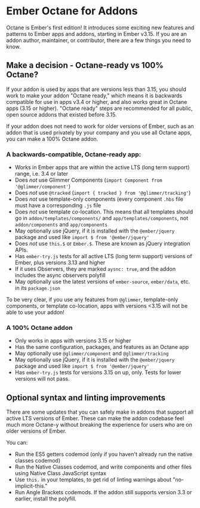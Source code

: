 # Ember Octane for Addons

Octane is Ember's first edition! It introduces some exciting new features and patterns to Ember apps and addons, starting in Ember v3.15. If you are an addon author, maintainer, or contributor, there are a few things you need to know.

## Make a decision - Octane-ready vs 100% Octane?

If your addon is used by apps that are versions less than 3.15, you should work to make your addon "Octane ready," which means it is backwards compatible for use in apps v3.4 or higher, and also works great in Octane apps (3.15 or higher).
"Octane ready" steps are recommended for all public, open source addons that existed before 3.15.

If your addon does not need to work for older versions of Ember, such as an addon that is used privately by your company and you use all Octane apps, you can make a 100% Octane addon.

### A backwards-compatible, Octane-ready app:

- Works in Ember apps that are within the active LTS (long term support) range, i.e. 3.4 or later 
- Does _not_ use Glimmer Components (`import Component from '@glimmer/component'`)
- Does _not_ use `@tracked` (`import { tracked } from '@glimmer/tracking'`)
- Does _not_ use template-only components (every component `.hbs` file must have a corresponding `.js` file
- Does _not_ use template co-location. This means that all templates should go in `addon/templates/components/` and `app/templates/components`, not `addon/components` and `app/components`
- May optionally use jQuery, if it is installed with the `@ember/jquery` package and used like `import $ from '@ember/jquery'`
- Does _not_ use `this.$` or `Ember.$`. These are known as jQuery integration APIs.
- Has `ember-try.js` tests for all active LTS (long term support) versions of Ember, plus versions 3.13 and higher
- If it uses Observers, they are marked `aysnc: true`, and the addon includes the async observers polyfill
- May optionally use the latest versions of `ember-source`, `ember/data`, etc. in its `package.json` 

To be very clear, if you use any features from `@glimmer`, template-only components, or template co-location, apps with versions <3.15 will not be able to use your addon!

### A 100% Octane addon

- Only works in apps with versions 3.15 or higher
- Has the same configuration, packages, and features as an Octane app
- May optionally use `@glimmer/component` and `@glimmer/tracking`
- May optionally use jQuery, if it is installed with the `@ember/jquery` package and used like `import $ from '@ember/jquery'`
- Has `ember-try.js` tests for versions 3.15 on up, only. Tests for lower versions will not pass.

## Optional syntax and linting improvements

There are some updates that you can safely make in addons that support all active LTS versions of Ember.
These can make the addon codebase feel much more Octane-y without breaking the experience for users who are on older versions of Ember.

You can:
- Run the ES5 getters codemod (only if you haven't already run the native classes codemod)
- Run the Native Classes codemod, and write components and other files using Native Class JavaScript syntax
- Use `this.` in your templates, to get rid of linting warnings about "no-implicit-this."
- Run Angle Brackets codemods. If the addon still supports version 3.3 or earlier, install the polyfill.
